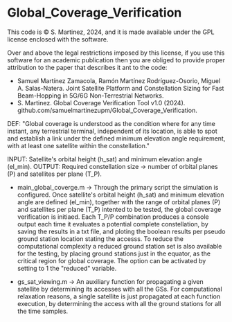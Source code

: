 # Global_Coverage_Verification

This code is © S. Martinez, 2024, and it is made available under the GPL license enclosed with the software.

Over and above the legal restrictions imposed by this license, if you use this software for an academic publication then you are obliged to provide proper attribution to the paper that describes it ant to the code:
+ Samuel Martínez Zamacola, Ramón Martínez Rodríguez-Osorio, Miguel A. Salas-Natera. Joint Satellite Platform and Constellation Sizing for Fast Beam-Hopping in 5G/6G Non-Terrestrial Networks.
+ S. Martinez. Global Coverage Verification Tool v1.0 (2024). github.com/samuelmartinezupm/Global_Coverage_Verification.


DEF: "Global coverage is understood as the condition where for any time instant, any terrestrial terminal, independent of its location, is able to spot and establish a link under the defined minimum elevation angle requirement, with at least one satellite within the constellation."

INPUT: Satellite's orbital height (h_sat) and minimum elevation angle (el_min).
OUTPUT: Required constellation size -> number of orbital planes (P) and satellites per plane (T_P). 

+ main_global_coverge.m -> Through the primary script the simulation is configured. Once satellite's orbital height (h_sat) and minimum elevation angle are defined (el_min), together with the range of orbital planes (P) and satellites per plane (T_P) intented to be tested, the global coverage verification is initiaed. Each T_P/P combination produces a console output each time it evaluates a potential complete constellation, by saving the results in a txt file, and ploting the boolean results per pseudo ground station location stating the accesss. To reduce the computational complexity a reduced ground station set is also available for the testing, by placing ground stations just in the equator, as the critical region for global coverage. The option can be activated by setting to 1 the "reduced" variable.

+ gs_sat_viewing.m -> An auxiliary function for propagating a given satellite by determining its accesses with all the GSs. For computational relaxation reasons, a single satellite is just propagated at each function execution, by determining the access with all the ground stations for all the time samples.
